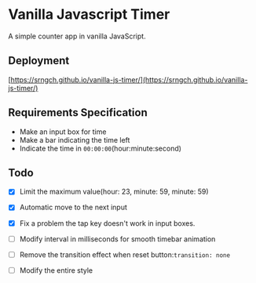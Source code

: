 # Vanilla Javascript Timer

A simple counter app in vanilla JavaScript.

## Deployment
[https://srngch.github.io/vanilla-js-timer/](https://srngch.github.io/vanilla-js-timer/)

## Requirements Specification

- Make an input box for time
- Make a bar indicating the time left
- Indicate the time in `00:00:00`(hour:minute:second)

## Todo
- [x] Limit the maximum value(hour: 23, minute: 59, minute: 59)
- [x] Automatic move to the next input
- [x] Fix a problem the tap key doesn't work in input boxes.
- [ ] Modify interval in milliseconds for smooth timebar animation
- [ ] Remove the transition effect when reset button:`transition: none`
- [ ] Modify the entire style

